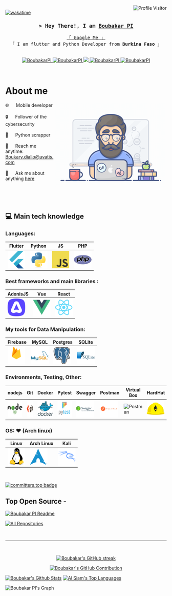 <!--
<h2 align="center">
  Welcome to Boubakar PI World ! 
  <img src="https://media.giphy.com/media/hvRJCLFzcasrR4ia7z/giphy.gif" width="28">
</h2>
-->

<!--
<p align="center">
  <a href="https://github.com/BoubakarPI"><img src="https://readme-typing-svg.herokuapp.com/?lines=Self%20Taught%20Programmer;Front%20End%20Developer;1.5%2B%20years%20of%20coding%20experience;Always%20learning%20new%20things&center=true&width=380&height=45"></a>
</p>

 -->

<a href="https://komarev.com/ghpvc/?username=BoubakarPI">
  <img align="right" src="https://komarev.com/ghpvc/?username=BoubakarPI&label=Visitors&color=0e75b6&style=flat" alt="Profile Visitor" />
</a>

[![wakatime](https://wakatime.com/badge/user/86125ddd-36f7-45ab-83fd-c6d38395caea.svg)](https://wakatime.com/@86125ddd-36f7-45ab-83fd-c6d38395caea)

<!-- Intro  -->
<h3 align="center">
        <samp>&gt; Hey There!, I am
                <b><a target="_blank" href="https://uvatis.net">Boubakar PI</a></b>
        </samp>
</h3>


<p align="center"> 
  <samp>
    <a href="https://www.google.com/search?q=BoubakarPI">「 Google Me 」</a>
    <br>
    「 I am flutter and Python Developer from <b>Burkina Faso</b> 」
    <br>
    <br>
  </samp>
</p>

<p align="center">
 <a href="https://boubakarpi.vercel.app" target="blank">
  <img src="https://img.shields.io/badge/Website-DC143C?style=for-the-badge&logo=medium&logoColor=white" alt="BoubakarPI" />
 </a>
 <a href="https://www.linkedin.com/in/boubakar-pi-a41453230" target="_blank">
  <img src="https://img.shields.io/badge/LinkedIn-0077B5?style=for-the-badge&logo=linkedin&logoColor=white" alt="BoubakarPI"/>
 </a>
 <!-- <a href="https://dev.to/BoubakarPI" target="_blank">
  <img src="https://img.shields.io/badge/dev.to-0A0A0A?style=for-the-badge&logo=dev.to&logoColor=white" alt="BoubakarPI" />
 </a> -->
 <a href="https://twitter.com/BoubakarPI" target="_blank">
  <img src="https://img.shields.io/badge/Twitter-1DA1F2?style=for-the-badge&logo=twitter&logoColor=white" />
 </a>
 <a href="https://instagram.com/BoubakarPI" target="_blank">
  <img src="https://img.shields.io/badge/Instagram-fe4164?style=for-the-badge&logo=instagram&logoColor=white" alt="BoubakarPI" />
 </a> 
 <a href="https://facebook.com/BoubakarPI" target="_blank">
  <img src="https://img.shields.io/badge/Facebook-20BEFF?&style=for-the-badge&logo=facebook&logoColor=white" alt="BoubakarPI"  />
  </a> 
</p>
<br />

<!-- About Section -->
 # About me
 
<p>
 <img align="right" width="350" src="/assets/programmer.gif" alt="Coding gif" />
  
 🌐 &emsp; Mobile developer<br/><br/>
 🔒 &emsp; Follower of the cybersecurity<br/><br/>
 🤖 &emsp; Python scrapper<br/><br/>
 📧 &emsp; Reach me anytime: Boukary.diallo@uvatis.com<br/><br/>
 💬 &emsp; Ask me about anything [here](https://github.com/BoubakarPI/BoubakarPI/issues)


</p>

<br/>
<br/>
<br/>

## 💻  Main tech knowledge


### Languages: 
| Flutter | Python | JS | PHP |
|----------|----------|----------|-----|
| <img src="https://github.com/devicons/devicon/blob/master/icons/flutter/flutter-original.svg" title="Flutter"  alt="Flutter" width="55" height="55"/> |  <img src="https://github.com/devicons/devicon/blob/master/icons/python/python-original.svg" title="Python"  alt="Python" width="55" height="55"/> |  <img src="https://github.com/devicons/devicon/blob/master/icons/javascript/javascript-original.svg" title="JavaScript" alt="JavaScript" width="55" height="55"/> |  <img src="https://github.com/devicons/devicon/blob/master/icons/php/php-original.svg" title="Php" alt="Php" width="55" height="55"/>|  

  

### Best frameworks and main libraries :

| AdonisJS | Vue | React |
|----------|----------|----------|
| <img src="https://github.com/devicons/devicon/blob/master/icons/adonisjs/adonisjs-original.svg" title="Adonis"  alt="Adonis" width="55" height="55"/>|  <img src="https://github.com/devicons/devicon/blob/master/icons/vuejs/vuejs-original.svg" title="VueJs"  alt="VueJS" width="55" height="55"/>|  <img src="https://github.com/devicons/devicon/blob/master/icons/react/react-original.svg" title="React" alt="React" width="55" height="55"/>|

### My tools for Data Manipulation:

| Firebase | MySQL | Postgres | SQLite |
|----------|----------|----------|----------|
|<img src="https://github.com/devicons/devicon/blob/master/icons/firebase/firebase-original-wordmark.svg" title="Firebase" alt="Firebase" width="55" height="55"/>|<img src="https://github.com/devicons/devicon/blob/master/icons/mysql/mysql-original-wordmark.svg" title="MySQL" alt="MySQL" width="55" height="55"/>|<img src="https://github.com/devicons/devicon/blob/master/icons/postgresql/postgresql-original.svg" title="pg" alt="pg" width="55" height="55"/>|<img src="https://github.com/devicons/devicon/blob/master/icons/sqlite/sqlite-original-wordmark.svg" title="SQLite" alt="SQLite" width="55" height="55"/>|



  
### Environments, Testing, Other:

| nodejs | Git | Docker | Pytest | Swagger | Postman | Virtual Box| HardHat |
|----------|----------|----------|----------|----------|----------|----------|----------|
|<img src="https://github.com/devicons/devicon/blob/master/icons/nodejs/nodejs-original-wordmark.svg" title="nodejs" alt="NodeJS" width="55" height="55"/>|<img src="https://github.com/devicons/devicon/blob/master/icons/git/git-original-wordmark.svg" title="Git" alt="Git" width="55" height="55"/>|<img src="https://github.com/devicons/devicon/blob/master/icons/docker/docker-original-wordmark.svg" title="Docker" alt="Docker" width="55" height="55"/>|<img src="https://github.com/devicons/devicon/blob/master/icons/pytest/pytest-original-wordmark.svg" title="pytest" alt="pytest" width="55" height="55"/>|  <img src="https://github.com/devicons/devicon/blob/master/icons/swagger/swagger-original-wordmark.svg" title="Swagger" alt="Swagger" width="55" height="55"/>|  <img src="https://github.com/devicons/devicon/blob/master/icons/postman/postman-original-wordmark.svg" title="Postman" alt="Postman" width="55" height="55"/>|<img src="https://banner2.cleanpng.com/20190501/xvt/kisspng-computer-icons-virtualbox-portable-network-graphic-virtualbox-icon-of-line-style-available-in-svg-5cca247f73f9e3.6112721115567514874751.jpg" title="Postman" alt="Postman" width="80" height="55"/>| <img src="https://github.com/devicons/devicon/blob/master/icons/hardhat/hardhat-original.svg" title="Swagger" alt="Swagger" width="55" height="55"/>|


### OS: ❤️ (Arch linux)

| Linux | Arch Linux | Kali |
|----------|----------|----------|
| <img src="https://github.com/devicons/devicon/blob/master/icons/linux/linux-original.svg" title="Linux" alt="Linux" width="55" height="55"/> | <img src="https://github.com/devicons/devicon/blob/master/icons/archlinux/archlinux-original.svg" title="Arch Linux" alt="Arch Linux" width="55" height="55"/> | <img src="https://github.com/canaleal/devicon/blob/new-icon-kali-linux/icons/kalilinux/kalilinux-original-wordmark.svg" title="Linux" alt="Linux" width="55" height="55"/> |



<br/>

[![committers.top badge](https://user-badge.committers.top/burkina_faso_public/USERNAME.svg)](https://user-badge.committers.top/burkina_faso_public/BoubakarPI)

## Top Open Source -
[![Boubakar PI Readme](https://github-readme-stats.vercel.app/api/pin/?username=BoubakarPI&repo=BoubakarPI&border_color=7F3FBF&bg_color=0D1117&title_color=C9D1D9&text_color=8B949E&icon_color=7F3FBF)](https://github.com/BoubakarPI/BoubakarPI)

<p align="left">
  <a href="https://github.com/BoubakarPI?tab=repositories" target="_blank"><img alt="All Repositories" title="All Repositories" src="https://img.shields.io/badge/-All%20Repos-2962FF?style=for-the-badge&logo=koding&logoColor=white"/></a>
</p>

<br/>
<hr/>
<br/>

<p align="center">
  <a href="https://github.com/BoubakarPI">
    <img src="https://github-readme-streak-stats.herokuapp.com/?user=BoubakarPI&theme=radical&border=7F3FBF&background=0D1117" alt="Boubakar's GitHub streak"/>
  </a>
</p>

<p align="center">
  <a href="https://github.com/BoubakarPI">
    <img src="https://github-profile-summary-cards.vercel.app/api/cards/profile-details?username=BoubakarPI&theme=radical" alt="Boubakar's GitHub Contribution"/>
  </a>
</p>

<a> 
    <a href="https://github.com/BoubakarPI"><img alt="Boubakar's Github Stats" src="https://denvercoder1-github-readme-stats.vercel.app/api?username=BoubakarPI&show_icons=true&count_private=true&theme=react&border_color=7F3FBF&bg_color=0D1117&title_color=F85D7F&icon_color=F8D866" height="192px" width="49.5%"/></a>
  <a href="https://github.com/BoubakarPI"><img alt="Al Siam's Top Languages" src="https://denvercoder1-github-readme-stats.vercel.app/api/top-langs/?username=BoubakarPI&langs_count=8&layout=compact&theme=react&border_color=7F3FBF&bg_color=0D1117&title_color=F85D7F&icon_color=F8D866" height="192px" width="49.5%"/></a>
  <br/>
</a>


![Boubakar PI's Graph](https://github-readme-activity-graph.vercel.app/graph?username=BoubakarPI&custom_title=Boubakar%20PI's%20GitHub%20Activity%20Graph&bg_color=0D1117&color=7F3FBF&line=7F3FBF&point=7F3FBF&area_color=FFFFFF&title_color=FFFFFF&area=true)
